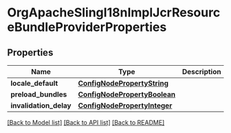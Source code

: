 # OrgApacheSlingI18nImplJcrResourceBundleProviderProperties

## Properties
Name | Type | Description | Notes
------------ | ------------- | ------------- | -------------
**locale_default** | [**ConfigNodePropertyString**](ConfigNodePropertyString.md) |  | [optional] 
**preload_bundles** | [**ConfigNodePropertyBoolean**](ConfigNodePropertyBoolean.md) |  | [optional] 
**invalidation_delay** | [**ConfigNodePropertyInteger**](ConfigNodePropertyInteger.md) |  | [optional] 

[[Back to Model list]](../README.md#documentation-for-models) [[Back to API list]](../README.md#documentation-for-api-endpoints) [[Back to README]](../README.md)


